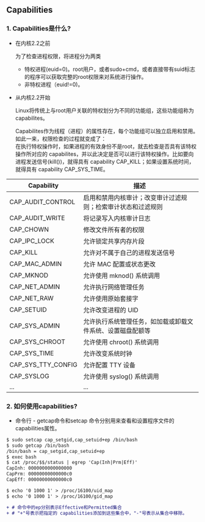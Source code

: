 ## Capabilities


### 1. Capabilities是什么?

* 在内核2.2之前

    为了检查进程权限，将进程分为两类
    * 特权进程(euid=0)。root用户，或者sudo+cmd，或者直接带有suid标志的程序可以获取完整的root权限来对系统进行操作。
    * 非特权进程（euid!=0)。

* 从内核2.2开始

    Linux将传统上与root用户关联的特权划分为不同的功能组，这些功能组称为capabilites。
    
    Capabilites作为线程（进程）的属性存在，每个功能组可以独立启用和禁用。如此一来，权限检查的过程就变成了：<br>
在执行特权操作时，如果进程的有效身份不是root，就去检查是否具有该特权操作所对应的 capabilites，并以此决定是否可以进行该特权操作。比如要向进程发送信号(kill())，就得具有 capability CAP_KILL；如果设置系统时间，就得具有 capability CAP_SYS_TIME。

| Capability | 描述   |
| -------- | ------ |
| CAP_AUDIT_CONTROL   | 启用和禁用内核审计；改变审计过滤规则；检索审计状态和过滤规则 |
| CAP_AUDIT_WRITE   | 将记录写入内核审计日志  |
| CAP_CHOWN | 修改文件所有者的权限 |
| CAP_IPC_LOCK | 允许锁定共享内存片段  |
| CAP_KILL | 允许对不属于自己的进程发送信号  |
| CAP_MAC_ADMIN | 允许 MAC 配置或状态更改  |
| CAP_MKNOD | 允许使用 mknod() 系统调用  |
| CAP_NET_ADMIN | 允许执行网络管理任务  |
| CAP_NET_RAW | 允许使用原始套接字  |
| CAP_SETUID | 允许改变进程的 UID  |
| CAP_SYS_ADMIN | 允许执行系统管理任务，如加载或卸载文件系统、设置磁盘配额等  |
| CAP_SYS_CHROOT | 允许使用 chroot() 系统调用  |
| CAP_SYS_TIME | 允许改变系统时钟  |
| CAP_SYS_TTY_CONFIG | 允许配置 TTY 设备  |
| CAP_SYSLOG | 允许使用 syslog() 系统调用  |
| ... | ...  |

### 2. 如何使用capabilities?

- 命令行 - getcap命令和setcap 命令分别用来查看和设置程序文件的 capabilities属性。
```diff
$ sudo setcap cap_setgid,cap_setuid+ep /bin/bash
$ sudo getcap /bin/bash
/bin/bash = cap_setgid,cap_setuid+ep
$ exec bash
$ cat /proc/$$/status | egrep 'Cap(Inh|Prm|Eff)'
CapInh: 0000000000000000
CapPrm: 00000000000000c0
CapEff: 00000000000000c0

$ echo '0 1000 1' > /proc/16100/uid_map
$ echo '0 1000 1' > /proc/16100/gid_map

+ # 命令中的ep分别表示Effective和Permitted集合
+ # "+"号表示把指定的 capabilities添加到这些集合中，"-"号表示从集合中移除。
```
